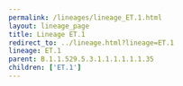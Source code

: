 ```yaml
---
permalink: /lineages/lineage_ET.1.html
layout: lineage_page
title: Lineage ET.1
redirect_to: ../lineage.html?lineage=ET.1
lineage: ET.1
parent: B.1.1.529.5.3.1.1.1.1.1.1.35
children: ['ET.1']
---
```

